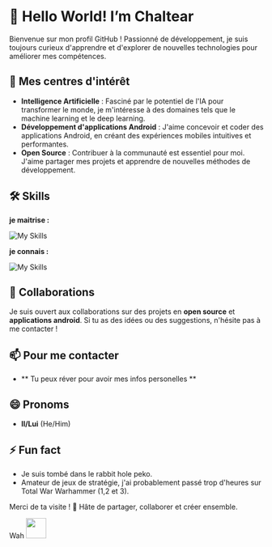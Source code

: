 # 👋 Hello World! I’m Chaltear

Bienvenue sur mon profil GitHub ! Passionné de développement, je suis toujours curieux d'apprendre et d'explorer de nouvelles technologies pour améliorer mes compétences.

## 👀 Mes centres d'intérêt
- **Intelligence Artificielle** : Fasciné par le potentiel de l'IA pour transformer le monde, je m'intéresse à des domaines tels que le machine learning et le deep learning.
- **Développement d'applications Android** : J'aime concevoir et coder des applications Android, en créant des expériences mobiles intuitives et performantes.
- **Open Source** : Contribuer à la communauté est essentiel pour moi. J'aime partager mes projets et apprendre de nouvelles méthodes de développement.

## 🛠️ Skills
__je maitrise :__  

![My Skills](https://skillicons.dev/icons?i=java,androidstudio,c,css,flask,gradle,html,idea,java,mysql,php,py,vim,vscode,visualstudio&theme=dark&titles=true&perline=5)
   
**je connais :**  

![My Skills](https://skillicons.dev/icons?i=cs,dotnet,laravel,bootstrap,linux,ocaml,postman,react,symfony,unity,drupal&theme=dark&titles=true&perline=5)

## 💞️ Collaborations
Je suis ouvert aux collaborations sur des projets en **open source** et **applications android**. Si tu as des idées ou des suggestions, n'hésite pas à me contacter !

## 📫 Pour me contacter
- ** Tu peux réver pour avoir mes infos personelles **

## 😄 Pronoms
- **Il/Lui** (He/Him)

## ⚡ Fun fact
- Je suis tombé dans le rabbit hole peko. 
- Amateur de jeux de stratégie, j'ai probablement passé trop d'heures sur Total War Warhammer (1,2 et 3).

Merci de ta visite ! 🚀 Hâte de partager, collaborer et créer ensemble.

Wah <img src="https://github.com/user-attachments/assets/38ce54ea-278f-4a3c-b6f9-c27cf848c8a6" width="40" height="40">



